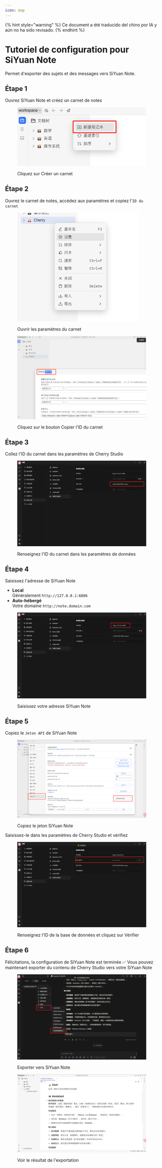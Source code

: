```yaml
---
icon: map
---
```


{% hint style="warning" %}
Ce document a été traducido del chino por IA y aún no ha sido revisado.
{% endhint %}

# Tutoriel de configuration pour SiYuan Note

Permet d'exporter des sujets et des messages vers SiYuan Note.

## Étape 1

Ouvrez SiYuan Note et créez un carnet de notes

<figure><img src="../.gitbook/assets/siyuan-image-1.png" alt=""><figcaption><p>Cliquez sur Créer un carnet</p></figcaption></figure>

## Étape 2

Ouvrez le carnet de notes, accédez aux paramètres et copiez l'`ID du carnet`

<figure><img src="../.gitbook/assets/siyuan-image-2.png" alt="" width="400"><figcaption><p>Ouvrir les paramètres du carnet</p></figcaption></figure>

<figure><img src="../.gitbook/assets/siyuan-image-3.png" alt=""><figcaption><p>Cliquez sur le bouton Copier l'ID du carnet</p></figcaption></figure>

## Étape 3

Collez l'ID du carnet dans les paramètres de Cherry Studio

<figure><img src="../.gitbook/assets/siyuan-image-4.png" alt=""><figcaption><p>Renseignez l'ID du carnet dans les paramètres de données</p></figcaption></figure>

## Étape 4

Saisissez l'adresse de SiYuan Note

* **Local**\
  Généralement `http://127.0.0.1:6806`
* **Auto-hébergé**\
  Votre domaine `http://note.domain.com`

<figure><img src="../.gitbook/assets/siyuan-image-5.png" alt=""><figcaption><p>Saisissez votre adresse SiYuan Note</p></figcaption></figure>

## Étape 5

Copiez le `Jeton API` de SiYuan Note

<figure><img src="../.gitbook/assets/siyuan-image-6.png" alt=""><figcaption><p>Copiez le jeton SiYuan Note</p></figcaption></figure>

Saisissez-le dans les paramètres de Cherry Studio et vérifiez

<figure><img src="../.gitbook/assets/siyuan-image-7.png" alt=""><figcaption><p>Renseignez l'ID de la base de données et cliquez sur Vérifier</p></figcaption></figure>

## Étape 6

Félicitations, la configuration de SiYuan Note est terminée ✅ Vous pouvez maintenant exporter du contenu de Cherry Studio vers votre SiYuan Note

<figure><img src="../.gitbook/assets/siyuan-image-8.png" alt=""><figcaption><p>Exporter vers SiYuan Note</p></figcaption></figure>

<figure><img src="../.gitbook/assets/siyuan-image-9.png" alt=""><figcaption><p>Voir le résultat de l'exportation</p></figcaption></figure>
